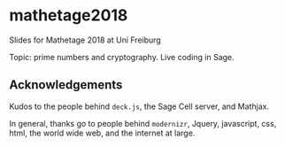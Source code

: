 # mathetage2018
Slides for Mathetage 2018 at Uni Freiburg

Topic: prime numbers and cryptography. Live coding in Sage.

## Acknowledgements
Kudos to the people behind `deck.js`, the Sage Cell server, and Mathjax.

In general, thanks go to people behind `modernizr`, Jquery, javascript, css, html, the world wide web, and the internet at large.
